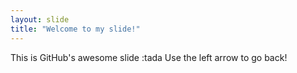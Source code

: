 ```yaml
---
layout: slide
title: "Welcome to my slide!"
---
```

This is GitHub's awesome slide :tada
Use the left arrow to go back!
